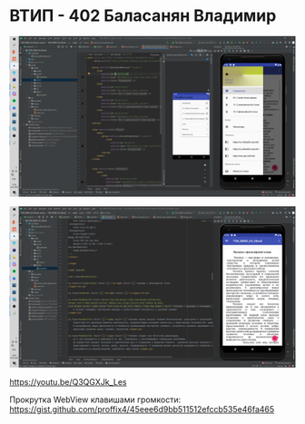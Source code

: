 # ВТИП - 402 Баласанян Владимир

![Screenshot](screenshot1.png)

![Screenshot](screenshot2.png)

https://youtu.be/Q3QGXJk_Les

Прокрутка WebView клавишами громкости:
https://gist.github.com/proffix4/45eee6d9bb511512efccb535e46fa465
